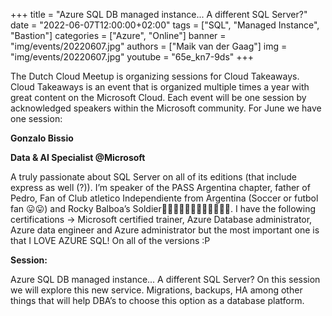 +++
title = "Azure SQL DB managed instance... A different SQL Server?"
date = "2022-06-07T12:00:00+02:00"
tags = ["SQL", "Managed Instance", "Bastion"]
categories = ["Azure", "Online"]
banner = "img/events/20220607.jpg"
authors = ["Maik van der Gaag"]
img = "img/events/20220607.jpg"
youtube = "65e_kn7-9ds"
+++

The Dutch Cloud Meetup is organizing sessions for Cloud Takeaways. Cloud Takeaways is an event that is organized multiple times a year with great content on the Microsoft Cloud.
Each event will be one session by acknowledged speakers within the Microsoft community. For June we have one session:

**Gonzalo Bissio**

**Data & AI Specialist @Microsoft**

A truly passionate about SQL Server on all of its editions (that include express as well (?)). I’m speaker of the PASS Argentina chapter, father of Pedro, Fan of Club atletico Independiente from Argentina (Soccer or futbol fan 😛😛) and Rocky Balboa’s Soldier💪🏻💪🏻💪🏻👊🏻👊🏻👊🏻. I have the following certifications -> Microsoft certified trainer, Azure Database administrator, Azure data engineer and Azure administrator but the most important one is that I LOVE AZURE SQL! On all of the versions :P

**Session:**

Azure SQL DB managed instance... A different SQL Server? On this session we will explore this new service. Migrations, backups, HA among other things that will help DBA’s to choose this option as a database platform.
